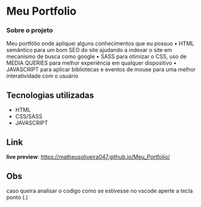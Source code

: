 # Meu Portfolio

### Sobre o projeto
Meu portfólio onde apliquei alguns conhecimentos que eu possuo 
• HTML semântico para um bom SEO do site ajudando a indexar o site  em mecanismo de busca como google
• SASS para otimizar o CSS, uso de  MEDIA QUERIES para melhor experiência em qualquer dispositivo
• JAVASCRIPT para aplicar bibliotecas e eventos de mouse para uma melhor interatividade com o usuário 


## Tecnologias utilizadas
- HTML
- CSS/SASS
- JAVASCRIPT


## Link
**live preview**: https://matheusoliveira047.github.io/Meu_Portfolio/


## Obs
caso queira analisar o codigo como se estivesse no vscode aperte a tecla ponto (.)
